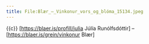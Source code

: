 ```yaml
---
title: File:Blær_–_Vinkonur_vors_og_blóma_15134.jpeg
---
```


{{c}} [https://blaer.is/profill/julia Júlía Runólfsdóttir] – [https://blaer.is/grein/vinkonur Blær]
